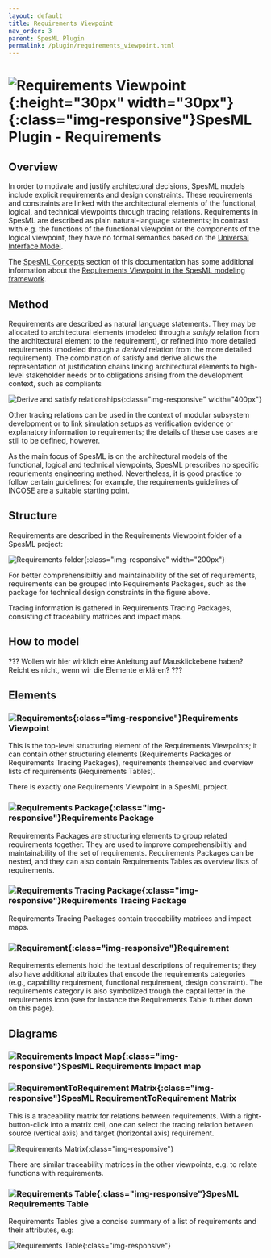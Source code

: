 ```yaml
---
layout: default
title: Requirements Viewpoint
nav_order: 3
parent: SpesML Plugin
permalink: /plugin/requirements_viewpoint.html
---
```

# ![Requirements Viewpoint](/images/requirements_viewpoint/RequirementsViewpoint.png){:height="30px" width="30px"}{:class="img-responsive"}SpesML Plugin - Requirements

## Overview

In order to motivate and justify architectural decisions, SpesML models include explicit requirements and design constraints. These requirements and constraints are linked with the architectural elements of the functional, logical, and technical viewpoints through tracing relations. Requirements in SpesML are described as plain natural-language statements; in contrast with e.g. the functions of the functional viewpoint or the components of the logical viewpoint, they have no formal semantics based on the [Universal Interface Model](/concepts/modeling_framework/uim.html). 

The [SpesML Concepts](/concepts.html) section of this documentation has some additional information about the [Requirements Viewpoint in the SpesML modeling framework](/concepts/modeling_framework/requirements_viewpoint.html).

## Method

Requirements are described as natural language statements. They may be allocated to architectural elements (modeled through a *satisfy* relation from the architectural element to the requirement), or refined into more detailed requirements (modeled through a *derived* relation from the more detailed requirement). The combination of satisfy and derive allows the representation of justification chains linking architectural elements to high-level stakeholder needs or to obligations arising from the development context, such as compliants 

![Derive and satisfy relationships](/images/requirements_viewpoint/derive-satisfy.png){:class="img-responsive" width="400px"}

Other tracing relations can be used in the context of modular subsystem development or to link simulation setups as verification evidence or explanatory information to requirements; the details of these use cases are still to be defined, however.

As the main focus of SpesML is on the architectural models of the functional, logical and technical viewpoints, SpesML prescribes no specific requriements engineering method. Nevertheless, it is good practice to follow certain guidelines; for example, the requirements guidelines of INCOSE are a suitable starting point.

## Structure

Requirements are described in the Requirements Viewpoint folder of a SpesML project:

![Requirements folder](/images/requirements_viewpoint/requirements-structure.png){:class="img-responsive" width="200px"}

For better comprehensibiltiy and maintainability of the set of requirements, requirements can be grouped into Requirements Packages, such as the package for technical design constraints in the figure above.

Tracing information is gathered in Requirements Tracing Packages, consisting of traceability matrices and impact maps.

## How to model

??? Wollen wir hier wirklich eine Anleitung auf Mausklickebene haben? Reicht es nicht, wenn wir die Elemente erklären?  ???

## Elements

### ![Requirements](/images/requirements_viewpoint/RequirementsViewpoint.png){:class="img-responsive"}Requirements Viewpoint
This is the top-level structuring element of  the Requirements Viewpoints; it can contain other structuring elements (Requirements Packages or Requirements Tracing Packages), requirements themselved and overview lists of requirements (Requirements Tables).

There is exactly one Requirements Viewpoint in a SpesML project.

### ![Requirements Package](/images/requirements_viewpoint/RequirementsPackage.png){:class="img-responsive"}Requirements Package

Requirements Packages are structuring elements to group related requirements together. They are used to improve comprehensibiltiy and maintainability of the set of requirements. Requirements Packages can be nested, and they can also contain Requirements Tables as  overview lists of requirements.

### ![Requirements Tracing Package](/images/requirements_viewpoint/RequirementsTracingPackage.png){:class="img-responsive"}Requirements Tracing Package

Requirements Tracing Packages contain traceability matrices and impact maps.

### ![Requirement](/images/requirements_viewpoint/Requirement.png){:class="img-responsive"}Requirement
Requirements elements hold the textual descriptions of requirements; they also have additional attributes that encode the requirements categories (e.g., capability requirement, functional requirement, design constraint). The requirements category is also symbolized trough the captal letter in the requirements icon (see for instance the Requirements Table further down on this page).

## Diagrams

### ![Requirements Impact Map](/images/diagrams/map.png){:class="img-responsive"}SpesML Requirements Impact map

### ![RequirementToRequirement Matrix](/images/diagrams/matrix.png){:class="img-responsive"}SpesML RequirementToRequirement Matrix

This is a traceability matrix for relations between requirements. With a right-button-click into a matrix cell, one can select the tracing relation between source (vertical axis) and target (horizontal axis) requirement.

![Requirements Matrix](/images/requirements_viewpoint/req-to-req-matrix.png){:class="img-responsive"}

There are similar traceability matrices in the other viewpoints, e.g. to relate functions with requirements.

### ![Requirements Table](/images/diagrams/table.png){:class="img-responsive"}SpesML Requirements Table

Requirements Tables give a concise summary of a list of requirements and their attributes, e.g: 

![Requirements Table](/images/requirements_viewpoint/requirements-table.png){:class="img-responsive"}
